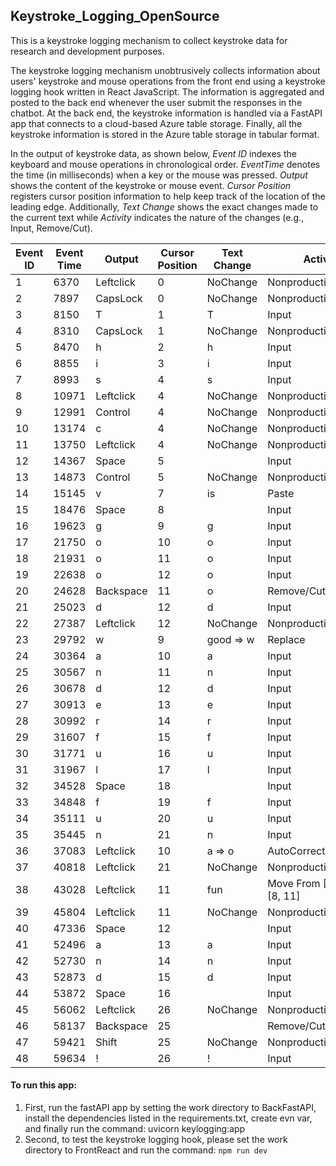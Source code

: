 ## Keystroke_Logging_OpenSource

This is a keystroke logging mechanism to collect keystroke data for research and development purposes.

The keystroke logging mechanism unobtrusively collects information about users' keystroke and mouse operations from the front end using a keystroke logging hook written in React JavaScript. The information is aggregated and posted to the back end whenever the user submit the responses in the chatbot. At the back end, the keystroke information is handled via a FastAPI app that connects to a cloud-based Azure table storage. Finally, all the keystroke information is stored in the Azure table storage in tabular format.

In the output of keystroke data, as shown below, _Event ID_ indexes the keyboard and mouse operations in chronological order. _EventTime_ denotes the time (in milliseconds) when a key or the mouse was pressed. _Output_ shows the content of the keystroke or mouse event. _Cursor Position_ registers cursor position information to help keep track of the location of the leading edge. Additionally, _Text Change_ shows the exact changes made to the current text while _Activity_ indicates the nature of the changes (e.g., Input, Remove/Cut).

| Event ID | Event Time | Output    | Cursor Position | Text Change | Activity                      |
| -------- | ---------- | --------- | --------------- | ----------- | ----------------------------- |
| 1        | 6370       | Leftclick | 0               | NoChange    | Nonproduction                 |
| 2        | 7897       | CapsLock  | 0               | NoChange    | Nonproduction                 |
| 3        | 8150       | T         | 1               | T           | Input                         |
| 4        | 8310       | CapsLock  | 1               | NoChange    | Nonproduction                 |
| 5        | 8470       | h         | 2               | h           | Input                         |
| 6        | 8855       | i         | 3               | i           | Input                         |
| 7        | 8993       | s         | 4               | s           | Input                         |
| 8        | 10971      | Leftclick | 4               | NoChange    | Nonproduction                 |
| 9        | 12991      | Control   | 4               | NoChange    | Nonproduction                 |
| 10       | 13174      | c         | 4               | NoChange    | Nonproduction                 |
| 11       | 13750      | Leftclick | 4               | NoChange    | Nonproduction                 |
| 12       | 14367      | Space     | 5               |             | Input                         |
| 13       | 14873      | Control   | 5               | NoChange    | Nonproduction                 |
| 14       | 15145      | v         | 7               | is          | Paste                         |
| 15       | 18476      | Space     | 8               |             | Input                         |
| 16       | 19623      | g         | 9               | g           | Input                         |
| 17       | 21750      | o         | 10              | o           | Input                         |
| 18       | 21931      | o         | 11              | o           | Input                         |
| 19       | 22638      | o         | 12              | o           | Input                         |
| 20       | 24628      | Backspace | 11              | o           | Remove/Cut                    |
| 21       | 25023      | d         | 12              | d           | Input                         |
| 22       | 27387      | Leftclick | 12              | NoChange    | Nonproduction                 |
| 23       | 29792      | w         | 9               | good => w   | Replace                       |
| 24       | 30364      | a         | 10              | a           | Input                         |
| 25       | 30567      | n         | 11              | n           | Input                         |
| 26       | 30678      | d         | 12              | d           | Input                         |
| 27       | 30913      | e         | 13              | e           | Input                         |
| 28       | 30992      | r         | 14              | r           | Input                         |
| 29       | 31607      | f         | 15              | f           | Input                         |
| 30       | 31771      | u         | 16              | u           | Input                         |
| 31       | 31967      | l         | 17              | l           | Input                         |
| 32       | 34528      | Space     | 18              |             | Input                         |
| 33       | 34848      | f         | 19              | f           | Input                         |
| 34       | 35111      | u         | 20              | u           | Input                         |
| 35       | 35445      | n         | 21              | n           | Input                         |
| 36       | 37083      | Leftclick | 10              | a => o      | AutoCorrectionReplace         |
| 37       | 40818      | Leftclick | 21              | NoChange    | Nonproduction                 |
| 38       | 43028      | Leftclick | 11              | fun         | Move From [18, 21] To [8, 11] |
| 39       | 45804      | Leftclick | 11              | NoChange    | Nonproduction                 |
| 40       | 47336      | Space     | 12              |             | Input                         |
| 41       | 52496      | a         | 13              | a           | Input                         |
| 42       | 52730      | n         | 14              | n           | Input                         |
| 43       | 52873      | d         | 15              | d           | Input                         |
| 44       | 53872      | Space     | 16              |             | Input                         |
| 45       | 56062      | Leftclick | 26              | NoChange    | Nonproduction                 |
| 46       | 58137      | Backspace | 25              |             | Remove/Cut                    |
| 47       | 59421      | Shift     | 25              | NoChange    | Nonproduction                 |
| 48       | 59634      | !         | 26              | !           | Input                         |

#### To run this app:

1. First, run the fastAPI app by setting the work directory to BackFastAPI, install the dependencies listed in the requirements.txt, create evn var, and finally run the command: uvicorn keylogging:app
2. Second, to test the keystroke logging hook, please set the work directory to FrontReact and run the command: `npm run dev`
